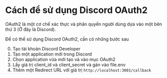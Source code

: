 # Cách để sử dụng Discord OAuth2

OAuth2 là một cơ chế xác thực và phân quyền người dùng dựa vào một bên thứ 3 (Ở đây là Discord). 

Để có thể sử dụng Discord OAuth2, cần có những bước sau

0. Tạo tài khoản Discord Developer
1. Tạo một application mới trong Discord 
2. Chọn application vừa mới tạo và vào mục OAuth2
3. Lấy giá trị client_id và client_secret và gán vào file.env
4. Thêm một Redirect URL với giá trị `http://localhost:3001/callback`

